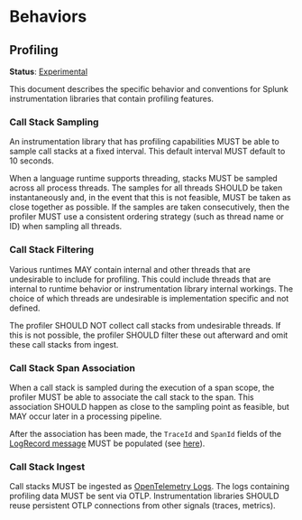 # Behaviors

## Profiling

**Status**: [Experimental](../README.md#versioning-and-status-of-the-specification)

This document describes the specific behavior and conventions for Splunk
instrumentation libraries that contain profiling features.

### Call Stack Sampling

An instrumentation library that has profiling capabilities MUST be able to
sample call stacks at a fixed interval. This default interval MUST default to 10
seconds.

When a language runtime supports threading, stacks MUST be sampled across all
process threads. The samples for all threads SHOULD be taken instantaneously
and, in the event that this is not feasible, MUST be taken as close together as
possible. If the samples are taken consecutively, then the profiler MUST use a
consistent ordering strategy (such as thread name or ID) when sampling all
threads.

### Call Stack Filtering

Various runtimes MAY contain internal and other threads that are undesirable to
include for profiling. This could include threads that are internal to runtime
behavior or instrumentation library internal workings. The choice of which
threads are undesirable is implementation specific and not defined.

The profiler SHOULD NOT collect call stacks from undesirable threads. If this
is not possible, the profiler SHOULD filter these out afterward and omit these
call stacks from ingest.

### Call Stack Span Association

When a call stack is sampled during the execution of a span scope, the profiler
MUST be able to associate the call stack to the span. This association SHOULD
happen as close to the sampling point as feasible, but MAY occur later in a
processing pipeline.

After the association has been made, the `TraceId` and `SpanId` fields of the
[LogRecord message](https://github.com/open-telemetry/opentelemetry-proto/blob/main/opentelemetry/proto/logs/v1/logs.proto)
MUST be populated (see [here](configuration.md#logrecord-fields)).

### Call Stack Ingest

Call stacks MUST be ingested as [OpenTelemetry
Logs](https://github.com/open-telemetry/opentelemetry-specification/tree/main/specification/logs).
The logs containing profiling data MUST be sent via OTLP. Instrumentation
libraries SHOULD reuse persistent OTLP connections from other signals (traces,
metrics).
